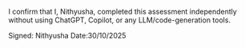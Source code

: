 I confirm that I, Nithyusha, completed this assessment independently without using ChatGPT, Copilot, or any LLM/code-generation tools.

Signed: Nithyusha 
Date:30/10/2025
